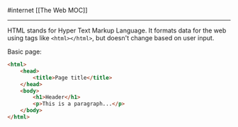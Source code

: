 #internet 
[[The Web MOC]]
- - -

HTML stands for Hyper Text Markup Language. It formats data for the web using tags like `<html></html>`, but doesn't change based on user input.

Basic page:
```html
<html>
	<head>
		<title>Page title</title>
	</head>
	<body>
		<h1>Header</h1>
		<p>This is a paragraph...</p>
	</body>
</html>
```